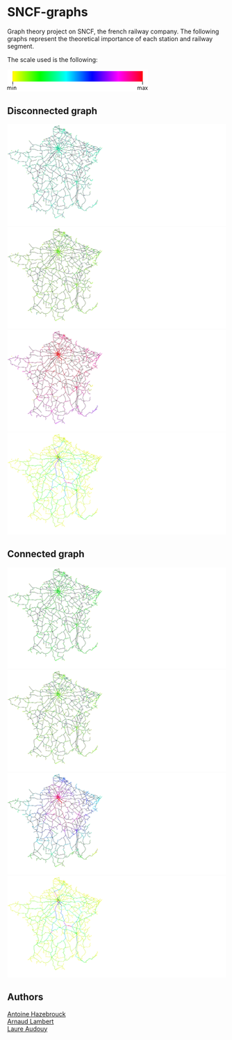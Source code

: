 # SNCF-graphs

Graph theory project on SNCF, the french railway company.
The following graphs represent the theoretical importance of each station and railway segment.

The scale used is the following:

![scale](echelle-HSL.png)

## Disconnected graph

![Graph 1](SVG/SNCF1.svg)
![Graph 2](SVG/SNCF2.svg)   
![Graph 3](SVG/SNCF3.svg)   
![Graph 4](SVG/SNCF4.svg)

## Connected graph

![Connected Graph 1](SVG/SNCF_connexe1.svg)
![Connected Graph 2](SVG/SNCF_connexe2.svg)   
![Connected Graph 3](SVG/SNCF_connexe3.svg)   
![Connected Graph 4](SVG/SNCF_connexe4.svg)

## Authors
[Antoine Hazebrouck](https://github.com/Ahaz1701)   
[Arnaud Lambert](https://github.com/arnaudlambertt/)   
[Laure Audouy](https://github.com/laure-a)    
